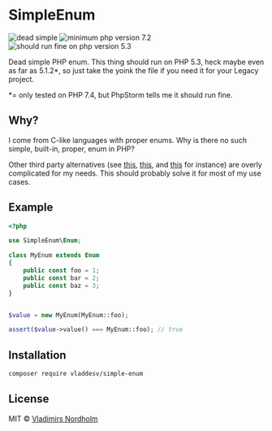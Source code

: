 # SimpleEnum
![dead simple](https://img.shields.io/badge/dead-simple-111)
![minimum php version 7.2](https://img.shields.io/badge/php-^7.2-8892BF)
![should run fine on php version 5.3](https://img.shields.io/badge/php-^5.3%20*-yellow)

Dead simple PHP enum. This thing should run on PHP 5.3, heck maybe even as far as 5.1.2*, so just take the yoink the file if you need it for your Legacy project.

*= only tested on PHP 7.4, but PhpStorm tells me it should run fine.

## Why?
I come from C-like languages with proper enums. Why is there no such simple, built-in, proper, enum in PHP?

Other third party alternatives (see [this](https://github.com/spatie/enum), [this](https://github.com/myclabs/php-enum), and [this](https://github.com/marc-mabe/php-enum) for instance) are overly complicated for my needs. This should probably solve it for most of my use cases.

## Example

```php
<?php

use SimpleEnum\Enum;

class MyEnum extends Enum
{
    public const foo = 1;
    public const bar = 2;
    public const baz = 3;
}


$value = new MyEnum(MyEnum::foo);

assert($value->value() === MyEnum::foo); // true

```

## Installation

```sh
composer require vladdesv/simple-enum
```

## License
MIT © [Vladimirs Nordholm](https://github.com/vladdeSV)

